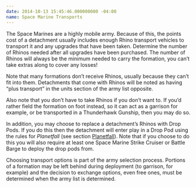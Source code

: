 ```yaml
---
date: 2014-10-13 15:45:46.000000000 -04:00
name: Space Marine Transports
---
```

The Space Marines are a highly mobile army. Because of this, the points cost of a detachment usually includes enough Rhino transport vehicles to transport it and any upgrades that have been taken. Determine the number of Rhinos needed after all upgrades have been purchased. The number of Rhinos will always be the minimum needed to carry the formation, you can&rsquo;t take extras along to cover any losses!

Note that many formations don’t receive Rhinos, usually because they can&rsquo;t fit into them. Detachments that come with Rhinos will be noted as having <q>plus transport</q> in the units section of the army list opposite.

Also note that you don&rsquo;t have to take Rhinos if you don&rsquo;t want to. If you&rsquo;d rather field the formation on foot instead, so it can act as a garrison for example, or be transported in a Thunderhawk Gunship, then you may do so.

In addition, you may choose to replace a detachment&rsquo;s Rhinos with Drop Pods. If you do this then the detachment will enter play in a Drop Pod using the rules for _Planetfall_ (see section [Planetfall](#planetfall)). Note that if you choose to do this you will also require at least one Space Marine Strike Cruiser or Battle Barge to deploy the drop pods from.

Choosing transport options is part of the army selection process. Portions of a formation may be left behind during deployment (to garrison, for example) and the decision to exchange options, even free ones, must be determined when the army list is determined.